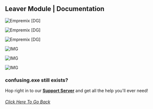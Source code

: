 ## Leaver Module | Documentation

![Empremix [DG]](https://cdn.discordapp.com/attachments/716657082157236254/716667441442455593/exleaver_enable.png)

![Empremix [DG]](https://cdn.discordapp.com/attachments/716657082157236254/716667439773122570/exleaver_disable.png)

![Empremix [DG]](https://cdn.discordapp.com/attachments/716657082157236254/716667443275235439/exleaver_setchannel.png)

![IMG](https://cdn.discordapp.com/attachments/716657082157236254/716668798132027432/exleaver_text_info.png)

![IMG](https://cdn.discordapp.com/attachments/716657082157236254/716667445062008943/exleaver_text_change.png)

![IMG](https://cdn.discordapp.com/attachments/716657082157236254/716667446701850644/exleaver_text_disable.png)


### confusing.exe still exists? 
Hop right in to our [**Support Server**](https://discord.gg/HA7UCtr) and get all the help you'll ever need!




###### [Click Here To Go Back](https://github.com/TheHQE/Empremix/tree/master/Documentation/Free)
